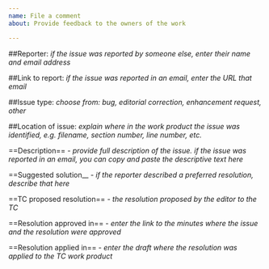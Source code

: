 ```yaml
---
name: File a comment
about: Provide feedback to the owners of the work

---
```


##Reporter:  *if the issue was reported by someone else, enter their name and email address*

##Link to report:  *if the issue was reported in an email, enter the URL that email*

##Issue type:  *choose from: bug, editorial correction, enhancement request, other*

##Location of issue:  *explain where in the work product the issue was identified, e.g. filename, section number, line number, etc.* 

==Description== - _provide full description of the issue. if the issue was reported in an email, you can copy and paste the descriptive text here_ 

==Suggested solution__ - _if the reporter described a preferred resolution, describe that here_ 

==TC proposed resolution== - _the resolution proposed by the editor to the TC_ 

==Resolution approved in== - _enter the link to the minutes where the issue and the resolution were approved_

==Resolution applied in==  - _enter the draft where the resolution was applied to the TC work product_
